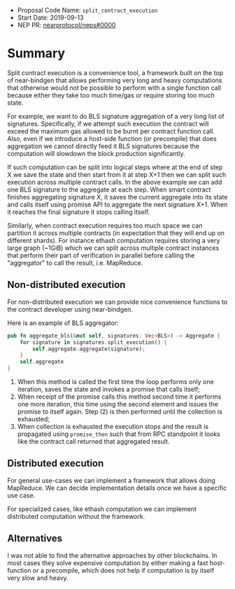 - Proposal Code Name: `split_contract_execution`
- Start Date: 2019-09-13
- NEP PR: [nearprotocol/neps#0000](https://github.com/nearprotocol/neps/pull/0000)

# Summary
[summary]: #summary

Split contract execution is a convenience tool, a framework built on the top of near-bindgen that allows performing
very long and heavy computations that otherwise would not be possible to perform with a single function call because
either they take too much time/gas or require storing too much state.

For example, we want to do BLS signature aggregation of a very long list of signatures. Specifically, if we
attempt such execution the contract will exceed the maximum gas allowed to be burnt per contract function call.
Also, even if we introduce a host-side function (or precompile) that does aggregation we cannot directly feed it
BLS signatures because the computation will slowdown the block production significantly.

If such computation can be split into logical steps where at the end of step X we save the state and then start from it
at step X+1 then we can split such execution across multiple contract calls. In the above example we can add one BLS
signature to the aggregate at each step. When smart contract finishes aggregating signature X, it saves the current
aggregate into its state and calls itself using promise API to aggregate the next signature X+1. When it reaches the
final signature it stops calling itself.

Similarly, when contract execution requires too much space we can partition it across multiple contracts (in expectation
that they will end up on different shards). For instance ethash computation requires storing a very large graph (~1GiB)
which we can split across multiple contract instances that perform their part of verification in parallel before calling
the "aggregator" to call the result, i.e. MapReduce.

## Non-distributed execution

For non-distributed execution we can provide nice convenience functions to the contract developer using near-bindgen.

Here is an example of BLS aggregator:

```rust
pub fn aggregate_bls(&mut self, signatures: Vec<BLS>) -> Aggregate {
    for signature in signatures.split_execution() {
        self.aggregate.aggregate(signature);
    }
    self.aggregate
}
```
1. When this method is called the first time the loop performs only one iteration, saves the state and invokes a promise
that calls itself;
2. When receipt of the promise calls this method second time it performs one more iteration, this time using the second
element and issues the promise to itself again. Step (2) is then performed until the collection is exhausted;
3. When collection is exhausted the execution stops and the result is propagated using `promise_then` such that from
RPC standpoint it looks like the contract call returned that aggregated result.


## Distributed execution

For general use-cases we can implement a framework that allows doing MapReduce. We can decide implementation details
once we have a specific use case.

For specialized cases, like ethash computation we can implement distributed computation without the framework.

## Alternatives

I was not able to find the alternative approaches by other blockchains. In most cases they solve expensive computation
by either making a fast host-function or a precompile, which does not help if computation is by itself very slow
and heavy.
